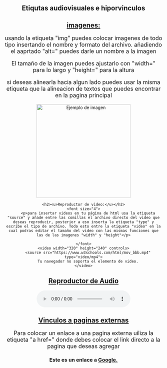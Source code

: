 <html lang="es">
<body style="background-color": lightgrey;>
	<center><h2>Etiqutas audiovisuales e hiporvinculos</h2>
    <h2><u>imagenes:</u></h2>
    <font size="4">
    <p>usando la etiqueta "img" puedes colocar imagenes de todo tipo insertando el nombre y formato del archivo. añadiendo el aaprtado "alt=" puedes darle un nombre a la imagen </p>
    <p>El tamaño de la imagen puedes ajustarlo con "width=" para lo largo y "height=" para la altura</p>
    <p>si deseas alinearla hacia algun lado puedes usar la misma etiqueta que la alineacion de textos que puedes encontrar en la pagina principal</p>
    </font>
    <img src="night.jpg" alt="Ejemplo de imagen" width="300" height="300">

    <h2><u>Reproductor de video:</u></h2>
    <font size="4">
    	<p>para insertar videos en tu página de html usa la etiqueta "source" y añade entre las comillas el archivo directo del video que deseas reproducir, posterior a eso inserta la etiqueta "type" y escribe el tipo de archivo. Todo esto entre la etiqueta "video" en la cual podras editar el tamaño del video con las mismas funciones que las de las imagenes "width" y "height"</p>

    </font>
    <video width="320" height="240" controls>
        <source src="https://www.w3schools.com/html/mov_bbb.mp4" type="video/mp4">
        Tu navegador no soporta el elemento de video.
    </video>


<h2><u>Reproductor de Audio</u></h2>
    <audio controls>
    	<font size="4">
    		<p> La forma de insertar audios funciona exactamente de la misma forma que funciona insertar videos. colocas el archivo junto a el tipo de contenido que estas insertando en este caso, audio</p>
    	</font>
        <source src="https://www.soundhelix.com/examples/mp3/SoundHelix-Song-1.mp3" type="audio/mpeg">
        Tu navegador no soporta el elemento de audio.
    </audio>


<h2><u>Vinculos a paginas externas</u></h2>
<font size="4">
	<p>Para colocar un enlace a una pagina externa uiliza la etiqueta "a href=" donde debes colocar el link directo a la pagina que deseas agregar</p>
	

</font>
<H3><p>Este es un enlace a <a href="https://www.google.com" target="_blank"> Google.</a>  </p></H3>
</body>
</center>
</body>
</html>
